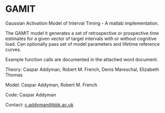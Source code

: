 GAMIT
=====


Gaussian Activation Model of Interval Timing - A matlab implementation.


The GAMIT model it generates a set of retrospective or prospective time estimates for a given vector of target intervals with or without cognitive load. Can optionally pass set of model parameters and lifetime reference curves.

Example function calls are documented in the attached word document.


Theory: Caspar Addyman, Robert M. French, Denis Mareschal, Elizabeth Thomas

Model: Caspar Addyman, Robert M. French

Code: Caspar Addyman

Contact:
c.addyman@bbk.ac.uk


